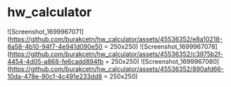 # hw_calculator

![Screenshot_1699967071](https://github.com/burakcetn/hw_calculator/assets/45536352/e8a10218-8a58-4b10-94f7-4e941d090e50 = 250x250)
![Screenshot_1699967078](https://github.com/burakcetn/hw_calculator/assets/45536352/c3975b2f-4454-4d05-a868-fe6cadd894fb = 250x250)
![Screenshot_1699967080](https://github.com/burakcetn/hw_calculator/assets/45536352/890afd66-10da-478e-90c1-4c491e233dd8 = 250x250)
